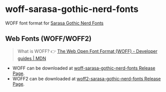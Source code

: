 # woff-sarasa-gothic-nerd-fonts

WOFF font format for [Sarasa Gothic Nerd Fonts](https://github.com/jonz94/Sarasa-Gothic-Nerd-Fonts)

## Web Fonts (WOFF/WOFF2)

> What is WOFF? 👉 [The Web Open Font Format (WOFF) - Developer guides | MDN](https://developer.mozilla.org/en-US/docs/Web/Guide/WOFF)

- WOFF can be downloaded at [woff-sarasa-gothic-nerd-fonts Release Page](https://github.com/jonz94/woff-sarasa-gothic-nerd-fonts/releases/latest).
- WOFF2 can be downloaded at [woff2-sarasa-gothic-nerd-fonts Release Page](https://github.com/jonz94/woff2-sarasa-gothic-nerd-fonts/releases/latest).
